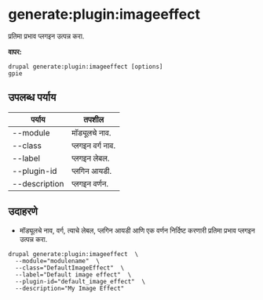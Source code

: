 # generate:plugin:imageeffect
प्रतिमा प्रभाव प्लगइन उत्पन्न करा.

**वापर:**
```
drupal generate:plugin:imageeffect [options]
gpie
```

## उपलब्ध पर्याय
पर्याय | तपशील
-------|-------------
--module | मॉड्यूलचे नाव.
--class | प्लगइन वर्ग नाव.
--label | प्लगइन लेबल.
--plugin-id | प्लगिन आयडी.
--description | प्लगइन वर्णन.

## उदाहरणे
* मॉड्यूलचे नाव, वर्ग, त्याचे लेबल, प्लगिन आयडी आणि एक वर्णन निर्दिष्ट करणारी प्रतिमा प्रभाव प्लगइन उत्पन्न करा.
```
drupal generate:plugin:imageeffect  \
  --module="modulename"  \
  --class="DefaultImageEffect"  \
  --label="Default image effect"  \
  --plugin-id="default_image_effect"  \
  --description="My Image Effect"
```
